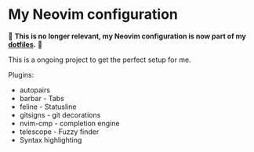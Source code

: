 # My Neovim configuration

🚧 __This is no longer relevant, my Neovim configuration is now part of my [dotfiles](https://github.com/devpaps/dotfiles/tree/main/nvim/.config/nvim).__ 🚧

This is a ongoing project to get the perfect setup for me.

Plugins:

* autopairs
* barbar - Tabs
* feline - Statusline
* gitsigns - git decorations
* nvim-cmp - completion engine
* telescope - Fuzzy finder
* Syntax highlighting  
